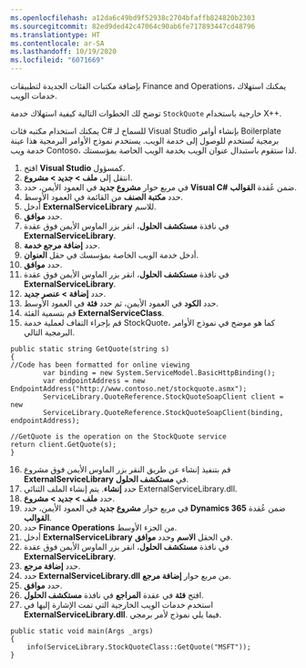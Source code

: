 ```yaml
---
ms.openlocfilehash: a12da6c49bd9f52938c2704bfaffb824820b2303
ms.sourcegitcommit: 82ed9ded42c47064c90ab6fe717893447cd48796
ms.translationtype: HT
ms.contentlocale: ar-SA
ms.lasthandoff: 10/19/2020
ms.locfileid: "6071669"
---
```

بإضافة مكتبات الفئات الجديدة لتطبيقات Finance and Operations، يمكنك استهلاك خدمات الويب.

توضح لك الخطوات التالية كيفية استهلاك خدمة `StockQuote` خارجية باستخدام X++‎.

يمكنك استخدام مكتبه فئات C#‎ للسماح لـ Visual Studio بإنشاء أوامر Boilerplate برمجية تُستخدم للوصول إلى خدمة الويب. يستخدم نموذج الأوامر البرمجية هذا عينة خدمة ويب Contoso، لذا ستقوم باستبدال عنوان الويب بخدمة الويب الخاصة بمؤسستك.

1.  افتح **Visual Studio** كمسؤول.
2.  انتقل إلى **ملف > جديد > مشروع**.
3.  في مربع حوار **مشروع جديد** في العمود الأيمن، حدد **Visual C#** ضمن عُقدة **القوالب**.
4.  حدد **مكتبة الصنف** من القائمة في العمود الأوسط.
5.  أدخل **ExternalServiceLibrary** للاسم.
6.  حدد **موافق**.
7.  في نافذة **مستكشف الحلول**، انقر بزر الماوس الأيمن فوق عقدة **ExternalServiceLibrary**.
8.  حدد **إضافة مرجع خدمة**.
9.  أدخل خدمة الويب الخاصة بمؤسسك في حقل **العنوان**.
10. حدد **موافق**.
11. في نافذة **مستكشف الحلول**، انقر بزر الماوس الأيمن فوق عقدة **ExternalServiceLibrary**.
12. حدد **إضافة > عنصر جديد**.
13. حدد **‏‏الكود** في العمود الأيمن، ثم حدد **فئة** في العمود الأوسط.
14. قم بتسمية الفئة **ExternalServiceClass**.
15. قم بإجراء التفاف لعملية خدمة StockQuote، كما هو موضح في نموذج الأوامر البرمجية التالي. 

```xpp  
public static string GetQuote(string s)
{
//Code has been formatted for online viewing
        var binding = new System.ServiceModel.BasicHttpBinding();
        var endpointAddress = new EndpointAddress("http://www.contoso.net/stockquote.asmx");
        ServiceLibrary.QuoteReference.StockQuoteSoapClient client = new
        ServiceLibrary.QuoteReference.StockQuoteSoapClient(binding, endpointAddress); 

//GetQuote is the operation on the StockQuote service
return client.GetQuote(s);
}
```

16. قم بتنفيذ إنشاء عن طريق النقر بزر الماوس الأيمن فوق مشروع **ExternalServiceLibrary** في **مستكشف الحلول**.
17. حدد **إنشاء**. يتم إنشاء الملف الثنائي ExternalServiceLibrary.dll.
18. حدد **ملف > جديد > مشروع**.
19. في مربع حوار **مشروع جديد** في العمود الأيمن، حدد **Dynamics 365** ضمن عُقدة **القوالب**.
20. حدد **Finance Operations** من الجزء الأوسط.
21. أدخل **ExternalServiceLibrary** في الحقل **الاسم** وحدد **موافق**.
22. في نافذة **مستكشف الحلول**، انقر بزر الماوس الأيمن فوق عقدة **ExternalServiceLibrary**.
23. حدد **إضافة مرجع**.
24. حدد **ExternalServiceLibrary.dll** من مربع حوار **إضافة مرجع**.
25. حدد **موافق**.
26. افتح **فئة** في عقدة **المراجع** في نافذة **مستكشف الحلول**.
27. استخدم خدمات الويب الخارجية التي تمت الإشارة إليها في **ExternalServiceLibrary.dll**. فيما يلي نموذج لأمر برمجي.
```xpp
public static void main(Args _args)
{
    info(ServiceLibrary.StockQuoteClass::GetQuote("MSFT"));
}
```
